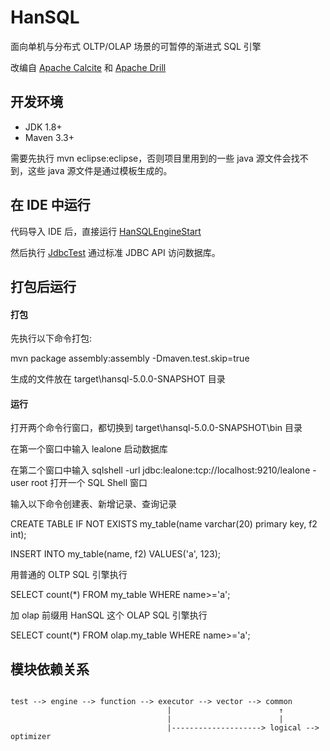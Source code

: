 # HanSQL

面向单机与分布式 OLTP/OLAP 场景的可暂停的渐进式 SQL 引擎

改编自 [Apache Calcite](https://calcite.apache.org/) 和 [Apache Drill](http://drill.apache.org/)



## 开发环境

* JDK 1.8+
* Maven 3.3+


需要先执行 mvn eclipse:eclipse，否则项目里用到的一些 java 源文件会找不到，这些 java 源文件是通过模板生成的。



## 在 IDE 中运行

代码导入 IDE 后，直接运行 [HanSQLEngineStart](https://github.com/lealone/HanSQL/blob/main/hansql-test/src/test/java/org/lealone/hansql/test/start/HanSQLEngineStart.java) 

然后执行 [JdbcTest](https://github.com/lealone/HanSQL/blob/main/hansql-test/src/test/java/org/lealone/hansql/test/jdbc/JdbcTest.java) 通过标准 JDBC API 访问数据库。



## 打包后运行

#### 打包

先执行以下命令打包:

mvn package assembly:assembly -Dmaven.test.skip=true

生成的文件放在 target\hansql-5.0.0-SNAPSHOT 目录


#### 运行

打开两个命令行窗口，都切换到 target\hansql-5.0.0-SNAPSHOT\bin 目录

在第一个窗口中输入 lealone 启动数据库

在第二个窗口中输入 sqlshell -url jdbc:lealone:tcp://localhost:9210/lealone -user root 打开一个 SQL Shell 窗口

输入以下命令创建表、新增记录、查询记录

CREATE TABLE IF NOT EXISTS my_table(name varchar(20) primary key, f2 int);

INSERT INTO my_table(name, f2) VALUES('a', 123);

用普通的 OLTP SQL 引擎执行

SELECT count(*) FROM my_table WHERE name>='a';

加 olap 前缀用 HanSQL 这个 OLAP SQL 引擎执行

SELECT count(*) FROM olap.my_table WHERE name>='a';





## 模块依赖关系

```

test --> engine --> function --> executor --> vector --> common
                                   |                        ↑
                                   |                        |
                                   |--------------------> logical --> optimizer
```